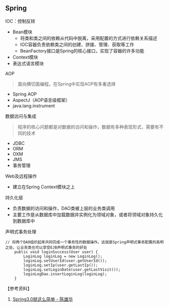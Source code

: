 ## Spring

IOC：控制反转
- Bean模块
    - 将类和类之间的依赖从代码中脱离，采用配置的方式进行依赖关系描述
    - IOC容器负责依赖类之间的创建、拼接、管理、获取等工作
    - BeanFactory接口是Spring的核心接口，实现了容器的许多功能
- Context模块
- 表达式语言模块

AOP
> 面向横切面编程。在Spring中实现AOP有多重选择
- Spring AOP
- AspectJ（AOP语言级框架）
- java.lang.instrument

数据访问与集成
> 程序的核心问题都是对数据的访问和操作，数据有多种表现形式，需要有不同的技术
- JDBC
- ORM 
- OXM 
- JMS
- 事务管理


Web及远程操作
- 建立在Spring Context模块之上


持久化层
- 负责数据的访问和操作，DAO类被上层的业务类调用
- 主要工作是从数据库中加载数据并实例化为领域对象，或者将领域对象持久化到数据库中


声明式事务处理
```
// 将两个DAO组织起来共同完成一个事务性的数据操作。这就是Spring声明式事务配置的高明之处，让业务类也可以享受EJB声明式事务的好处
    public void loginSuccess(User user) {
        LoginLog loginLog = new LoginLog();
        loginLog.setUserId(user.getUserId());
        loginLog.setIp(user.getLastIp());
        loginLog.setLoginDate(user.getLastVisit());
        loginLogDao.insertLoginLog(loginLog);
    }
```

【参考资料】
1. [Spring3.0就这么简单 - 陈雄华](https://github.com/djsecret/sprProjects)
